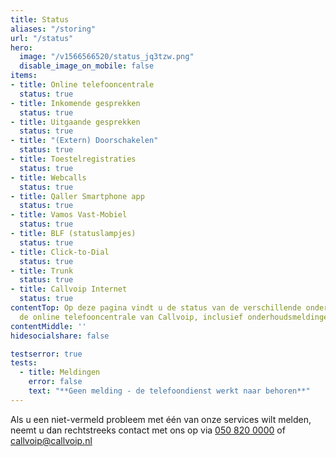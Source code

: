 ```yaml
---
title: Status
aliases: "/storing"
url: "/status"
hero:
  image: "/v1566566520/status_jq3tzw.png"
  disable_image_on_mobile: false
items:
- title: Online telefooncentrale
  status: true
- title: Inkomende gesprekken
  status: true
- title: Uitgaande gesprekken
  status: true
- title: "(Extern) Doorschakelen"
  status: true
- title: Toestelregistraties
  status: true
- title: Webcalls
  status: true
- title: Qaller Smartphone app
  status: true
- title: Vamos Vast-Mobiel
  status: true
- title: BLF (statuslampjes)
  status: true
- title: Click-to-Dial
  status: true
- title: Trunk
  status: true
- title: Callvoip Internet
  status: true
contentTop: Op deze pagina vindt u de status van de verschillende onderdelen van Simmpl,
  de online telefooncentrale van Callvoip, inclusief onderhoudsmeldingen en incidenten.
contentMiddle: ''
hidesocialshare: false

testserror: true
tests:
  - title: Meldingen
    error: false
    text: "**Geen melding - de telefoondienst werkt naar behoren**"
---
```

Als u een niet-vermeld probleem met één van onze services wilt melden, neemt u dan rechtstreeks contact met ons op via <a href="tel:+31508200000">050 820 0000</a> of [callvoip@callvoip.nl](mailto:callvoip@callvoip.nl)
